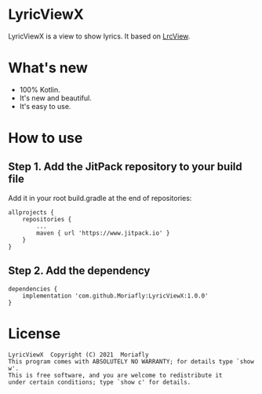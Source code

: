 # LyricViewX

LyricViewX is a view to show lyrics. It based on [LrcView](https://github.com/zion223/NeteaseCloudMusic-MVVM).

# What's new
- 100% Kotlin.
- It's new and beautiful.
- It's easy to use.

# How to use

## Step 1. Add the JitPack repository to your build file
Add it in your root build.gradle at the end of repositories:
```
allprojects {
	repositories {
		...
		maven { url 'https://www.jitpack.io' }
	}
}
```
## Step 2. Add the dependency
```
dependencies {
    implementation 'com.github.Moriafly:LyricViewX:1.0.0'
}
```

# License

    LyricViewX  Copyright (C) 2021  Moriafly
    This program comes with ABSOLUTELY NO WARRANTY; for details type `show w'.
    This is free software, and you are welcome to redistribute it
    under certain conditions; type `show c' for details.